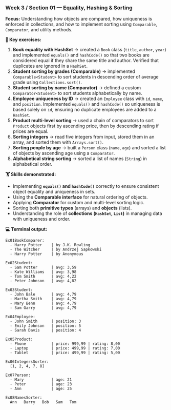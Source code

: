 ### Week 3 / Section 01 — Equality, Hashing & Sorting

**Focus:** Understanding how objects are compared, how uniqueness is enforced in collections, and how to implement sorting using `Comparable`, `Comparator`, and utility methods.

**🎯 Key exercises:**
1. **Book equality with HashSet** → created a `Book` class (`title`, `author`, `year`) and implemented `equals()` and `hashCode()` so that two books are considered equal if they share the same title and author. Verified that duplicates are ignored in a `HashSet`.
2. **Student sorting by grades (Comparable)** → implemented `Comparable<Student>` to sort students in descending order of average grade using `Collections.sort()`.
3. **Student sorting by name (Comparator)** → defined a custom `Comparator<Student>` to sort students alphabetically by name.
4. **Employee uniqueness by ID** → created an `Employee` class with `id`, `name`, and `position`. Implemented `equals()` and `hashCode()` so uniqueness is based solely on `id`, ensuring no duplicate employees are added to a `HashSet`.
5. **Product multi-level sorting** → used a chain of comparators to sort `Product` objects first by ascending price, then by descending rating if prices are equal.
6. **Sorting integers** → read five integers from input, stored them in an array, and sorted them with `Arrays.sort()`.
7. **Sorting people by age** → built a `Person` class (`name`, `age`) and sorted a list of objects by ascending age using a `Comparator`.
8. **Alphabetical string sorting** → sorted a list of names (`String`) in alphabetical order.

**🏋️ Skills demonstrated:**
- Implementing **`equals()` and `hashCode()`** correctly to ensure consistent object equality and uniqueness in sets.
- Using the **Comparable interface** for natural ordering of objects.
- Applying **Comparator** for custom and multi-level sorting logic.
- Sorting both **primitive types** (arrays) and **objects** (lists).
- Understanding the role of **collections (`HashSet`, `List`)** in managing data with uniqueness and order.

**💻 Terminal output:**

```
Ex01BookComparer: 
  - Harry Potter    | by J.K. Rowling        
  - The Witcher     | by Andrzej Sapkowski   
  - Harry Potter    | by Anonymous           

Ex02Student: 
  - Sam Potter      | avg: 3,59
  - Kate Williams   | avg: 3,98
  - Tom Smith       | avg: 4,22
  - Peter Johnson   | avg: 4,82

Ex03Student: 
  - John Bale       | avg: 4,79
  - Martha Smith    | avg: 4,79
  - Mary Benn       | avg: 4,79
  - Sam Garry       | avg: 4,79

Ex04Employee: 
  - John Smith      | position: 3
  - Emily Johnson   | position: 5
  - Sarah Davis     | position: 4

Ex05Product: 
  - Phone           | price: 999,99 | rating: 8,00
  - Laptop          | price: 499,99 | rating: 7,00
  - Tablet          | price: 499,99 | rating: 5,00

Ex06IntegersSorter: 
  [1, 2, 4, 7, 8]

Ex07Person: 
  - Mary            | age: 21
  - Peter           | age: 23
  - Ann             | age: 25

Ex08NamesSorter: 
  Ann   Barry   Bob   Sam   Tom 
```